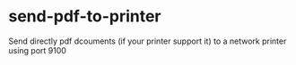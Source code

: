 # send-pdf-to-printer
Send directly pdf dcouments (if your printer support it) to a network printer using port 9100 
